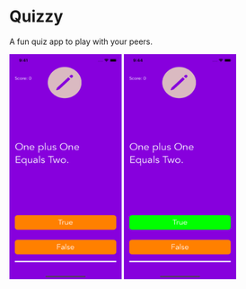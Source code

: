 # Quizzy
A fun quiz app to play with your peers.



<img src="https://github.com/thatgeekyboii/Quizzy/blob/main/proj_images/pic1.png" width="200" height="400" /> <img src="https://github.com/thatgeekyboii/Quizzy/blob/main/proj_images/pic2.png" width="200" height="400" />




